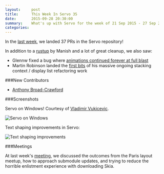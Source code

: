 ```yaml
---
layout:     post
title:      This Week In Servo 35
date:       2015-09-28 20:30:00
summary:    What's up with Servo for the week of 21 Sep 2015 - 27 Sep 2015
categories:
---
```


In the [last week](https://github.com/servo/servo/pulls?q=is%3Apr+is%3Amerged+closed%3A2015-09-21..2015-09-27),
we landed 37 PRs in the Servo repository!

In addition to a [rustup](https://github.com/servo/servo/pull/7697) by Manish and a lot of great cleanup, we also saw:
- Glennw fixed a bug where [animations continued forever at full blast](https://github.com/servo/servo/pull/7724)
- Martin Robinson landed the [first bits](https://github.com/servo/servo/pull/7710) of his massive ongoing
stacking context / display list refactoring work

###New Contributors

 - [Anthony Broad-Crawford](https://github.com/AnthonyBroadCrawford)

###Screenshots

Servo on Windows! Courtesy of [Vladimir Vukicevic](http://github.com/vvuk).

![Servo on Windows](http://i.imgur.com/cSWPKTy.jpg)

Text shaping improvements in Servo:

![Text shaping improvements](https://pbs.twimg.com/media/CQA13jpVAAA9QHr.png:large)

###Meetings

At last week's [meeting](https://github.com/servo/servo/wiki/Meeting-2015-09-21), we discussed the outcomes from
the Paris layout meetup, how to approach submodule updates, and trying to reduce the horrible enlistment experience
with downloading Skia.
